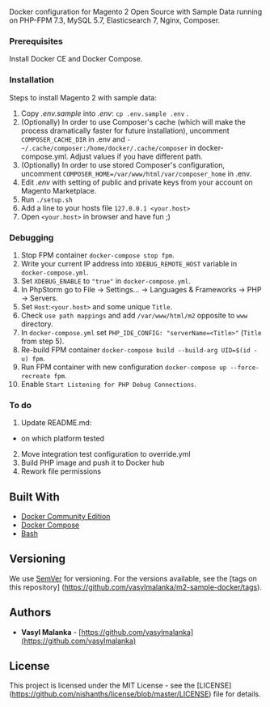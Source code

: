 Docker configuration for Magento 2 Open Source with Sample Data running on PHP-FPM 7.3, MySQL 5.7, Elasticsearch 7,
Nginx, Composer.

### Prerequisites

Install Docker CE and Docker Compose.

### Installation

Steps to install Magento 2 with sample data:

1. Copy *.env.sample* into *.env*: `cp .env.sample .env` .
2. (Optionally) In order to use Composer's cache (which will make the process dramatically faster for future
installation), uncomment `COMPOSER_CACHE_DIR` in .env and `- ~/.cache/composer:/home/docker/.cache/composer` in
docker-compose.yml. Adjust values if you have different path.
3. (Optionally) In order to use stored Composer's configuration, uncomment
`COMPOSER_HOME=/var/www/html/var/composer_home` in .env.
4. Edit *.env* with setting of public and private keys from your account on Magento Marketplace.
5. Run `./setup.sh`
6. Add a line to your hosts file `127.0.0.1 <your.host>`
7. Open `<your.host>` in browser and have fun ;)

### Debugging

1. Stop FPM container `docker-compose stop fpm`.
2. Write your current IP address into `XDEBUG_REMOTE_HOST` variable in `docker-compose.yml`.
3. Set `XDEBUG_ENABLE` to `"true"` in `docker-compose.yml`.
4. In PhpStorm go to File -> Settings... -> Languages & Frameworks -> PHP -> Servers.
5. Set `Host`:`<your.host>` and some unique `Title`.
6. Check `use path mappings` and add `/var/www/html/m2` opposite to `www` directory.
7. In `docker-compose.yml` set `PHP_IDE_CONFIG: "serverName=<Title>"` (`Title` from step 5).
8. Re-build FPM container `docker-compose build --build-arg UID=$(id -u) fpm`.
9. Run FPM container with new configuration `docker-compose up --force-recreate fpm`.
10. Enable `Start Listening for PHP Debug Connections`.

### To do
1. Update README.md:
  - on which platform tested
2. Move integration test configuration to override.yml
3. Build PHP image and push it to Docker hub
4. Rework file permissions

## Built With

* [Docker Community Edition](https://docs.docker.com/install/)
* [Docker Compose](https://docs.docker.com/compose/)
* [Bash](https://www.gnu.org/software/bash/)

## Versioning

We use [SemVer](http://semver.org/) for versioning. For the versions available, see the [tags on this repository]
(https://github.com/vasylmalanka/m2-sample-docker/tags). 

## Authors

* **Vasyl Malanka** - [https://github.com/vasylmalanka](https://github.com/vasylmalanka)

## License

This project is licensed under the MIT License - see the [LICENSE]
(https://github.com/nishanths/license/blob/master/LICENSE) file for details.
